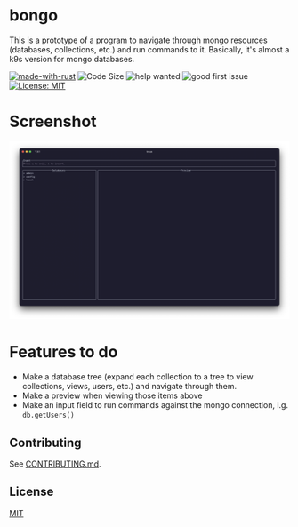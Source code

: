 # bongo
This is a prototype of a program to navigate through mongo resources (databases, collections, etc.)
and run commands to it. Basically, it's almost a k9s version for mongo databases.

[![made-with-rust](https://img.shields.io/badge/Made%20with-Rust-1f425f.svg)](https://www.rust-lang.org/) ![Code Size](https://img.shields.io/github/languages/code-size/vaaleyard/bongo) ![help wanted](https://img.shields.io/github/labels/vaaleyard/bongo/help%20wanted) ![good first issue](https://img.shields.io/github/labels/vaaleyard/bongo/good%20first%20issue) [![License: MIT](https://img.shields.io/badge/License-MIT-blue.svg)](./LICENSE)

# Screenshot
![screenshot](./assets/screenshot.png)

# Features to do
- Make a database tree (expand each collection to a tree to view collections, views, users, etc.)
and navigate through them.
- Make a preview when viewing those items above
- Make an input field to run commands against the mongo connection, i.g. `db.getUsers()`

## Contributing
See [CONTRIBUTING.md](./CONTRIBUTING.md).

## License
[MIT](./LICENSE)
